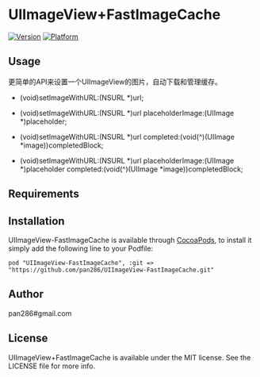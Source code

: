 # UIImageView+FastImageCache

[![Version](http://cocoapod-badges.herokuapp.com/v/UIImageView-FastImageCache/badge.png)](http://cocoadocs.org/docsets/UIImageView+FastImageCache)
[![Platform](http://cocoapod-badges.herokuapp.com/p/UIImageView-FastImageCache/badge.png)](http://cocoadocs.org/docsets/UIImageView+FastImageCache)

## Usage

更简单的API来设置一个UIImageView的图片，自动下载和管理缓存。

- (void)setImageWithURL:(NSURL *)url;

- (void)setImageWithURL:(NSURL *)url placeholderImage:(UIImage *)placeholder;

- (void)setImageWithURL:(NSURL *)url completed:(void(^)(UIImage *image))completedBlock;

- (void)setImageWithURL:(NSURL *)url placeholderImage:(UIImage *)placeholder completed:(void(^)(UIImage *image))completedBlock;



## Requirements

## Installation

UIImageView-FastImageCache is available through [CocoaPods](http://cocoapods.org), to install
it simply add the following line to your Podfile:

    pod "UIImageView-FastImageCache", :git => "https://github.com/pan286/UIImageView-FastImageCache.git"

## Author

pan286#gmail.com

## License

UIImageView+FastImageCache is available under the MIT license. See the LICENSE file for more info.

